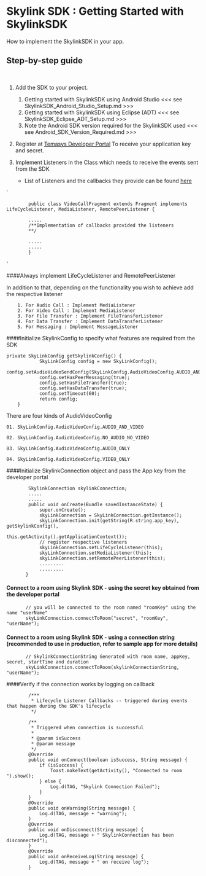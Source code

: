 Skylink SDK : Getting Started with SkylinkSDK
=============================================

How to implement the SkylinkSDK in your app.

Step-by-step guide
------------------

 

1.  Add the SDK to your project. 
    1.  Getting started with SkylinkSDK using Android Studio <<< see SkylinkSDK_Android_Studio_Setup.md >>>
    2.  Getting started with SkylinkSDK using Eclipse (ADT) <<< see SkylinkSDK_Eclipse_ADT_Setup.md >>>
    3.  Note the Android SDK version required for the SkylinkSDK used <<< see Android_SDK_Version_Required.md >>>

2.  Register at [Temasys Developer
    Portal](https://developer.temasys.com.sg/) To receive your
    application key and secret. 
3.  Implement Listeners in the Class which needs to receive the events
    sent from the SDK 
    -   List of Listeners and the callbacks they provide can be found
        [here](http://cdn.temasys.com.sg/skylink/skylinksdk/android/latest/doc/index.html)

`

            public class VideoCallFragment extends Fragment implements LifeCycleListener, MediaListener, RemotePeerListener {

            .....
            /**Implementation of callbacks provided the listeners
            **/
             
            .....
            .....
            }
'

####Always implement LifeCycleListener and RemotePeerListener

   In addition to that, depending on the functionality you wish to
        achieve add the respective listener

        1. For Audio Call : Implement MediaListener
        2. For Video Call : Implement MediaListener
        3. For File Transfer : Implement FileTransferListener
        4. For Data Transfer : Implement DataTransferListener
        5. For Messaging : Implement MessageListener

####Initialize SkylinkConfig to specify what features are required from the SDK

    private SkyLinkConfig getSkylinkConfig() {
                SkyLinkConfig config = new SkyLinkConfig();
                config.setAudioVideoSendConfig(SkyLinkConfig.AudioVideoConfig.AUDIO_AND_VIDEO);
                config.setHasPeerMessaging(true);
                config.setHasFileTransfer(true);
                config.setHasDataTransfer(true);
                config.setTimeout(60);
                return config;
        }

 There are four kinds of AudioVideoConfig

    01. SkyLinkConfig.AudioVideoConfig.AUDIO_AND_VIDEO

    02. SkyLinkConfig.AudioVideoConfig.NO_AUDIO_NO_VIDEO

    03. SkyLinkConfig.AudioVideoConfig.AUDIO_ONLY

    04. SkyLinkConfig.AudioVideoConfig.VIDEO_ONLY


####Initialize SkylinkConnection object and pass the App key from the developer portal

            SkylinkConnection skylinkConnection;
            .....
            .....
            public void onCreate(Bundle savedInstanceState) {
                super.onCreate();
                skyLinkConnection = SkyLinkConnection.getInstance();
                skyLinkConnection.init(getString(R.string.app_key), getSkylinkConfig(),
                                                        this.getActivity().getApplicationContext());
                // register respective listeners
                skyLinkConnection.setLifeCycleListener(this);
                skyLinkConnection.setMediaListener(this);
                skyLinkConnection.setRemotePeerListener(this);
                .........
                .........
           }

#### Connect to a room using Skylink SDK - using the secret key obtained from the developer portal

           // you will be connected to the room named "roomKey" using the name "userName"
           skyLinkConnection.connectToRoom("secret", "roomKey", "userName");

#### Connect to a room using Skylink SDK - using a connection string (recommended to use in production, refer to sample app for more details)

           // SkylinkConnectionString Generated with room name, appKey, secret, startTime and duration
           skyLinkConnection.connectToRoom(skylinkConnectionString, "userName");

####Verify if the connection works by logging on callback

            /***
             * Lifecycle Listener Callbacks -- triggered during events that happen during the SDK's lifecycle
             */

            /**
             * Triggered when connection is successful
             *
             * @param isSuccess
             * @param message
             */
            @Override
            public void onConnect(boolean isSuccess, String message) {
                if (isSuccess) {
                    Toast.makeText(getActivity(), "Connected to room ").show();
                } else {
                    Log.d(TAG, "Skylink Connection Failed");
                }
            }
            @Override
            public void onWarning(String message) {
                Log.d(TAG, message + "warning");
            }
            @Override
            public void onDisconnect(String message) {
                Log.d(TAG, message + " SkylinkConnection has been disconnected");
            }
            @Override
            public void onReceiveLog(String message) {
                Log.d(TAG, message + " on receive log");
            }

